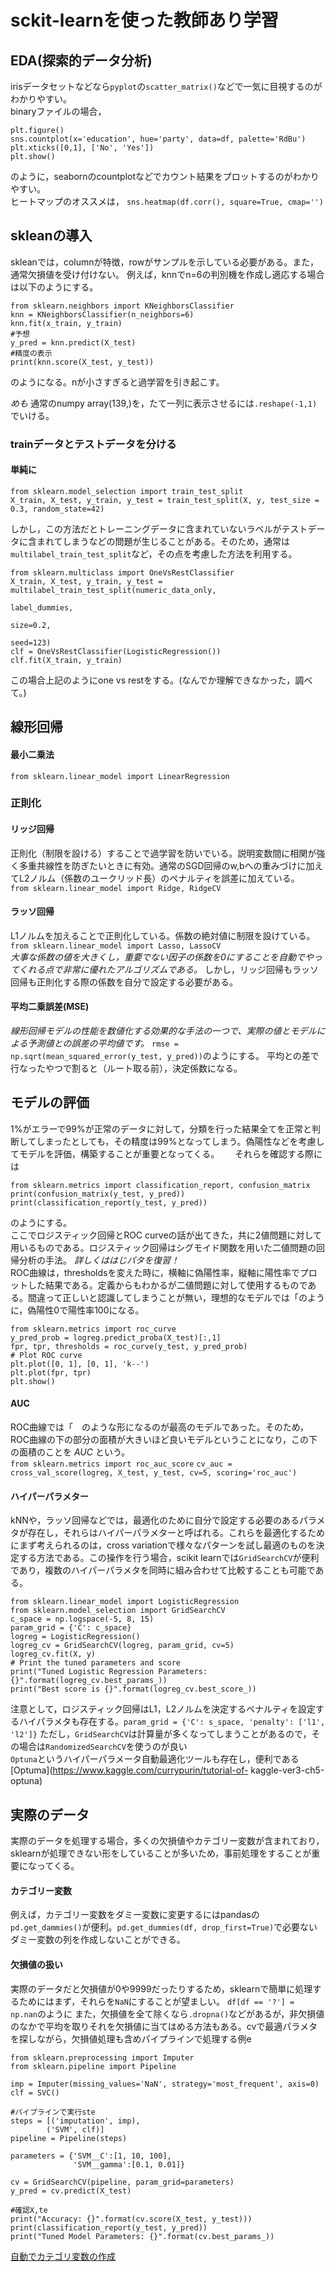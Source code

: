 # sckit-learnを使った教師あり学習  

## EDA(探索的データ分析)  
irisデータセットなどなら`pyplot`の`scatter_matrix()`などで一気に目視するのがわかりやすい。  
binaryファイルの場合，
```
plt.figure()
sns.countplot(x='education', hue='party', data=df, palette='RdBu')
plt.xticks([0,1], ['No', 'Yes'])
plt.show()
```  
のように，seabornのcountplotなどでカウント結果をプロットするのがわかりやすい。  
ヒートマップのオススメは，
`sns.heatmap(df.corr(), square=True, cmap='')`

## skleanの導入  
skleanでは，columnが特徴，rowがサンプルを示している必要がある。また，通常欠損値を受け付けない。
例えば，knnでn=6の判別機を作成し適応する場合は以下のようにする。
```
from sklearn.neighbors import KNeighborsClassifier  
knn = KNeighborsClassifier(n_neighbors=6)  
knn.fit(x_train, y_train)
#予想
y_pred = knn.predict(X_test)
#精度の表示
print(knn.score(X_test, y_test))
```  
のようになる。nが小さすぎると過学習を引き起こす。

*めも*
通常のnumpy array(139,)を，たて一列に表示させるには`.reshape(-1,1)`でいける。

### trainデータとテストデータを分ける  
#### 単純に
```
from sklearn.model_selection import train_test_split
X_train, X_test, y_train, y_test = train_test_split(X, y, test_size = 0.3, random_state=42)
```   
しかし，この方法だとトレーニングデータに含まれていないラベルがテストデータに含まれてしまうなどの問題が生じることがある。そのため，通常は`multilabel_train_test_split`など，その点を考慮した方法を利用する。
```
from sklearn.multiclass import OneVsRestClassifier
X_train, X_test, y_train, y_test = multilabel_train_test_split(numeric_data_only,
                                                               label_dummies,
                                                               size=0.2,
                                                               seed=123)
clf = OneVsRestClassifier(LogisticRegression())
clf.fit(X_train, y_train)
```
この場合上記のようにone vs restをする。(なんでか理解できなかった，調べて。)


##  線形回帰
#### 最小二乗法
`from sklearn.linear_model import LinearRegression`

### 正則化  
#### リッジ回帰  
正則化（制限を設ける）することで過学習を防いでいる。説明変数間に相関が強く多重共線性を防ぎたいときに有効。通常のSGD回帰のw,bへの重みづけに加えてL2ノルム（係数のユークリッド長）のペナルティを誤差に加えている。  
`from sklearn.linear_model import Ridge, RidgeCV`  

#### ラッソ回帰
L1ノルムを加えることで正則化している。係数の絶対値に制限を設けている。
`from sklearn.linear_model import Lasso, LassoCV`  
*大事な係数の値を大きくし，重要でない因子の係数を0にすることを自動でやってくれる点で非常に優れたアルゴリズムである。* しかし，リッジ回帰もラッソ回帰も正則化する際の係数を自分で設定する必要がある。

#### 平均二乗誤差(MSE)
*線形回帰モデルの性能を数値化する効果的な手法の一つで、実際の値とモデルによる予測値との誤差の平均値です。*
`rmse = np.sqrt(mean_squared_error(y_test, y_pred))`のようにする。
平均との差で行なったやつで割ると（ルート取る前），決定係数になる。  

## モデルの評価  
1%がエラーで99%が正常のデータに対して，分類を行った結果全てを正常と判断してしまったとしても，その精度は99%となってしまう。偽陽性などを考慮してモデルを評価，構築することが重要となってくる。　　
それらを確認する際には  
```
from sklearn.metrics import classification_report, confusion_matrix
print(confusion_matrix(y_test, y_pred))
print(classification_report(y_test, y_pred))
```
のようにする。  
ここでロジスティック回帰とROC curveの話が出てきた，共に2値問題に対して用いるものである。ロジスティック回帰はシグモイド関数を用いた二値問題の回帰分析の手法。 *詳しくははじパタを復習！*   
ROC曲線は，thresholdsを変えた時に，横軸に偽陽性率，縦軸に陽性率でプロットした結果である。定義からもわかるが二値問題に対して使用するものである。間違って正しいと認識してしまうことが無い，理想的なモデルでは「のように，偽陽性0で陽性率100になる。  
```
from sklearn.metrics import roc_curve
y_pred_prob = logreg.predict_proba(X_test)[:,1]
fpr, tpr, thresholds = roc_curve(y_test, y_pred_prob)
# Plot ROC curve
plt.plot([0, 1], [0, 1], 'k--')
plt.plot(fpr, tpr)
plt.show()
```
#### AUC  
ROC曲線では「　のような形になるのが最高のモデルであった。そのため，ROC曲線の下の部分の面積が大きいほど良いモデルということになり，この下の面積のことを *AUC* という。  
`from sklearn.metrics import roc_auc_score`
`cv_auc = cross_val_score(logreg, X_test, y_test, cv=5, scoring='roc_auc')`

#### ハイパーパラメター  
kNNや，ラッソ回帰などでは，最適化のために自分で設定する必要のあるパラメタが存在し，それらはハイパーパラメターと呼ばれる。これらを最適化するためにまず考えられるのは，cross variationで様々なパターンを試し最適のものを決定する方法である。この操作を行う場合，scikit learnでは`GridSearchCV`が便利であり，複数のハイパーパラメタを同時に組み合わせて比較することも可能である。  
```
from sklearn.linear_model import LogisticRegression
from sklearn.model_selection import GridSearchCV
c_space = np.logspace(-5, 8, 15)
param_grid = {'C': c_space}
logreg = LogisticRegression()
logreg_cv = GridSearchCV(logreg, param_grid, cv=5)
logreg_cv.fit(X, y)
# Print the tuned parameters and score
print("Tuned Logistic Regression Parameters: {}".format(logreg_cv.best_params_))
print("Best score is {}".format(logreg_cv.best_score_))
```
注意として，ロジスティック回帰はL1，L2ノルムを決定するペナルティを設定するハイパラメタも存在する。`param_grid = {'C': s_space, 'penalty': ['l1', 'l2']}`
ただし，`GridSearchCV`は計算量が多くなってしまうことがあるので，その場合は`RandomizedSearchCV`を使うのが良い  
`Optuna`というハイパーパラメータ自動最適化ツールも存在し，便利である [Optuma](https://www.kaggle.com/currypurin/tutorial-of- kaggle-ver3-ch5-optuna)

## 実際のデータ  
実際のデータを処理する場合，多くの欠損値やカテゴリー変数が含まれており，sklearnが処理できない形をしていることが多いため，事前処理をすることが重要になってくる。

#### カテゴリー変数
例えば，カテゴリー変数をダミー変数に変更するにはpandasの`pd.get_dammies()`が便利。`pd.get_dummies(df, drop_first=True)`で必要ないダミー変数の列を作成しないことができる。  

#### 欠損値の扱い
実際のデータだと欠損値が0や9999だったりするため，sklearnで簡単に処理するためにはまず，それらを`NaN`にすることが望ましい。 `df[df == '?'] = np.nan`のように
また，欠損値を全て除くなら`.dropna()`などがあるが，非欠損値のなかで平均を取りそれを欠損値に当てはめる方法もある。cvで最適パラメタを探しながら，欠損値処理も含めパイプラインで処理する例e
```
from sklearn.preprocessing import Imputer
from sklearn.pipeline import Pipeline

imp = Imputer(missing_values='NaN', strategy='most_frequent', axis=0)
clf = SVC()

#パイプラインで実行ste
steps = [('imputation', imp),
        ('SVM', clf)]
pipeline = Pipeline(steps)

parameters = {'SVM__C':[1, 10, 100],
              'SVM__gamma':[0.1, 0.01]}

cv = GridSearchCV(pipeline, param_grid=parameters)
y_pred = cv.predict(X_test)

#確認X,te
print("Accuracy: {}".format(cv.score(X_test, y_test)))
print(classification_report(y_test, y_pred))
print("Tuned Model Parameters: {}".format(cv.best_params_))
```

[自動でカテゴリ変数の作成](https://qiita.com/yoshimo123/items/3717bd17ba74764dbc69)
